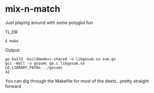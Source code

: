 # mix-n-match

Just playing around with some polyglot fun

TL;DR
```
$ make
```
Output:
```
go build -buildmode=c-shared -o libgosum.so sum.go
gcc -Wall -o gosumc go.c libgosum.so
LD_LIBRARY_PATH=. ./gosumc
42

```
You can dig through the Makefile for most of the deets...pretty straight forward
